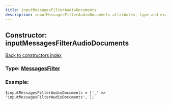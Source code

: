 ```yaml
---
title: inputMessagesFilterAudioDocuments
description: inputMessagesFilterAudioDocuments attributes, type and example
---
```

## Constructor: inputMessagesFilterAudioDocuments  
[Back to constructors index](index.md)






### Type: [MessagesFilter](../types/MessagesFilter.md)


### Example:

```
$inputMessagesFilterAudioDocuments = ['_' => 'inputMessagesFilterAudioDocuments', ];
```  

